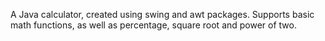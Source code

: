 A Java calculator, created using swing and awt packages. Supports basic math functions, as well as percentage, square root and power of two.
